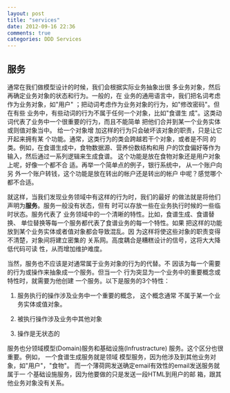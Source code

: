 ```yaml
---
layout: post
title: "services"
date: 2012-09-16 22:36
comments: true
categories: DDD Services
---
```


## 服务

通常在我们做模型设计的时候，我们会根据实际业务抽象出很
多业务对象，然后再确定业务对象的状态和行为。一般的，在
业务的通用语言中，我们把名词考虑作为业务对象，如"用户"
；把动词考虑作为业务对象的行为，如"修改密码"。但在有些
业务中，有些动词的行为不属于任何一个对象，比如"食谱生
成"。这类动词代表了业务中一个很重要的行为，而且不能简单
把他们合并到某一个业务实体或则值对象当中。 给一个对象增
加这样的行为只会破坏该对象的职责，只是让它开起来拥有某
个功能。通常，这类行为的类会跨越若干个对象，或者是不同
的类。例如，在食谱生成中，食物数据源、营养份数结构和用
户的饮食偏好等作为输入，然后通过一系列逻辑来生成食谱。
这个功能是放在食物对象还是用户对象上呢，好像一个都不合
适。再举一个简单点的例子，银行系统中， 从一个账户向另
外一个账户转钱，这个功能是放在转出的帐户还是转出的帐户
中呢？感觉哪个都不合适。

就这样，当我们发现业务领域中有这样的行为时，我们的最好
的做法就是将他们声明为**服务**。服务一般没有状态，但有
时可以存放一些在业务执行时候的一些临时状态。服务代表了
业务领域中的一个清晰的特性。比如，食谱生成、食谱替换、
单位替换等每一个服务都代表了食谱业务的每一个特性。如果
把这样的功能放到某个业务实体或者值对象都会导致混乱。因
为这样将使这些对象的职责变得不清楚，对象间将建立密集的
关系网。高度耦合是糟糕设计的信号，这将大大降低代码可读
性，从而增加维护难度。

当然，服务也不应该是对通常属于业务对象的行为的代替。不
因该为每一个需要的行为或操作来抽象成一个服务。但当一个
行为突显为一个业务中的重要概念或特性时，就需要为他创建
一个服务。以下是服务的3个特性：

1. 服务执行的操作涉及业务中一个重要的概念， 这个概念通常
不属于某一个业务实体或值对象。

2. 被执行操作涉及业务中其他对象

3. 操作是无状态的

服务也分领域模型(Domain)服务和基础设施(Infrustracture)
服务。这个区分也很重要。例如， 一个食谱生成服务就是领域
模型服务，因为他涉及到其他业务对象，如"用户"，"食物"。
而一个薄荷网发送确定email有效性的email发送服务就属于一
个基础设施服务，因为他要做的只是发送一段HTML到用户的邮
箱，跟其他业务对象没有关系。
